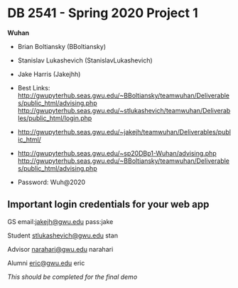 # DB 2541 - Spring 2020 Project 1


**Wuhan**
 - Brian Boltiansky (BBoltiansky)
 - Stanislav Lukashevich (StanislavLukashevich)
 - Jake Harris (Jakejhh)

 - Best Links:
http://gwupyterhub.seas.gwu.edu/~BBoltiansky/teamwuhan/Deliverables/public_html/advising.php
http://gwupyterhub.seas.gwu.edu/~stlukashevich/teamwuhan/Deliverables/public_html/login.php

 - http://gwupyterhub.seas.gwu.edu/~jakejh/teamwuhan/Deliverables/public_html/
 - http://gwupyterhub.seas.gwu.edu/~sp20DBp1-Wuhan/advising.php
   http://gwupyterhub.seas.gwu.edu/~BBoltiansky/teamwuhan/Deliverables/public_html/advising.php
 
 - Password: Wuh@2020

 
 ## Important login credentials for your web app
  
 GS
 email:jakejh@gwu.edu
 pass:jake
 
 Student
 stlukashevich@gwu.edu
 stan
 
 Advisor
 narahari@gwu.edu
 narahari
 
 Alumni
 eric@gwu.edu
 eric
 
 
 *This should be completed for the final demo*
 
 
